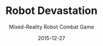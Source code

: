 ---
title: Robot Devastation
subtitle: Mixed-Reality Robot Combat Game
modal-id: 1
type: projects
date: 2015-12-27
img: robot-devastation.png
thumbnail: robot-devastation-thumbnail.png
alt: image-alt
project-date: Ongoing project
link: https://github.com/asrob-uc3m/robotDevastation
category: Software
description: A Mixed-Reality game in which the player takes control of a real robot to fight against other robots with simulated weapons. Destruction is simulated... but fun is real!

---
